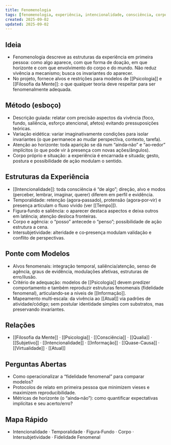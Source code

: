 ```yaml
---
title: Fenomenologia
tags: [fenomenologia, experiência, intencionalidade, consciência, corpo, tempo]
created: 2025-09-02
updated: 2025-09-02
---
```


## Ideia
- Fenomenologia descreve as estruturas da experiência em primeira pessoa: como algo aparece, com que forma de doação, em que horizonte e com que envolvimento do corpo e do mundo. Não reduz vivência a mecanismo; busca os invariantes do aparecer.
- No projeto, fornece alvos e restrições para modelos de [[Psicologia]] e [[Filosofia da Mente]]: o que qualquer teoria deve respeitar para ser fenomenalmente adequada.

## Método (esboço)
- Descrição guiada: relatar com precisão aspectos da vivência (foco, fundo, saliência, esforço atencional, afetos) evitando pressuposições teóricas.
- Variação eidética: variar imaginativamente condições para isolar invariantes (o que permanece ao mudar perspectiva, contexto, tarefa).
- Atenção ao horizonte: toda aparição se dá num “ainda‑não” e “ao‑redor” implícitos (o que pode vir à presença com novas ações/ângulos).
- Corpo próprio e situação: a experiência é encarnada e situada; gesto, postura e possibilidade de ação modulam o sentido.

## Estruturas da Experiência
- [[Intencionalidade]]: toda consciência é “de algo”; direção, alvo e modos (perceber, lembrar, imaginar, querer) diferem em perfil e evidência.
- Temporalidade: retenção (agora‑passado), protensão (agora‑por‑vir) e presença articulam o fluxo vivido (ver [[Tempo]]).
- Figura‑fundo e saliência: o aparecer destaca aspectos e deixa outros em latência; atenção desloca fronteiras.
- Corpo e agência: o “posso” antecede o “penso”; possibilidade de ação estrutura a cena.
- Intersubjetividade: alteridade e co‑presença modulam validação e conflito de perspectivas.

## Ponte com Modelos
- Alvos fenomenais: integração temporal, saliência/atenção, senso de agência, graus de evidência, modulações afetivas, estruturas de erro/ilusão.
- Critério de adequação: modelos de [[Psicologia]] devem predizer comportamento e também reproduzir estruturas fenomenais (fidelidade fenomenal), articulando‑se a níveis de [[Informação]].
- Mapeamento multi‑escala: da vivência ao [[Atual]] via padrões de atividade/código; sem postular identidade simples com substratos, mas preservando invariantes.

## Relações
- [[Filosofia da Mente]] · [[Psicologia]] · [[Consciência]] · [[Qualia]] · [[Subjetivo]] · [[Intencionalidade]] · [[Informação]] · [[Quase-Causa]] · [[Virtualidade]] · [[Atual]]

## Perguntas Abertas
- Como operacionalizar a “fidelidade fenomenal” para comparar modelos?
- Protocolos de relato em primeira pessoa que minimizem vieses e maximizem reproducibilidade.
- Métricas de horizonte (o “ainda‑não”): como quantificar expectativas implícitas e seu acerto/erro?

## Mapa Rápido
- Intencionalidade · Temporalidade · Figura‑Fundo · Corpo · Intersubjetividade · Fidelidade Fenomenal
